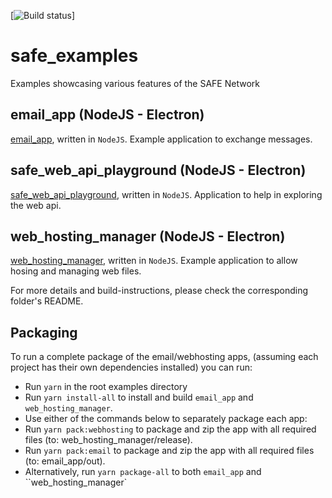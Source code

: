 [![Build status](https://ci.appveyor.com/api/projects/status/2fnekwfbm5h2ayk7/branch/master?svg=true)]

# safe_examples
Examples showcasing various features of the SAFE Network

## email_app (NodeJS - Electron)
[email_app](email_app), written in `NodeJS`. Example application to exchange messages.

## safe_web_api_playground (NodeJS - Electron)
[safe_web_api_playground](safe_web_api_playground), written in `NodeJS`. Application to help in exploring the web api.


## web_hosting_manager (NodeJS - Electron)
[web_hosting_manager](web_hosting_manager), written in `NodeJS`. Example application to allow hosing and managing web files.


For more details and build-instructions, please check the corresponding folder's README.

## Packaging

To run a complete package of the email/webhosting apps, (assuming each project has their own dependencies installed) you can run:

* Run `yarn` in the root examples directory
* Run `yarn install-all` to install and build `email_app` and `web_hosting_manager`.
* Use either of the commands below to separately package each app:
* Run `yarn pack:webhosting` to package and zip the app with all required files (to: web_hosting_manager/release).
* Run `yarn pack:email` to package and zip the app with all required files (to: email_app/out).
* Alternatively, run `yarn package-all` to both `email_app` and ``web_hosting_manager`
